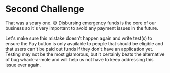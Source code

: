 
# Second Challenge
That was a scary one. 😅 Disbursing emergency funds is the core of our business so it's very important to avoid any payment issues in the future.

Let's make sure this mistake doesn't happen again and write test(s) to ensure the Pay button is only available to people that should be eligible and that users can't be paid out funds if they don't have an application yet. Testing may not be the most glamorous, but it certainly beats the alternative of bug whack-a-mole and will help us not have to keep addressing this issue ever again.